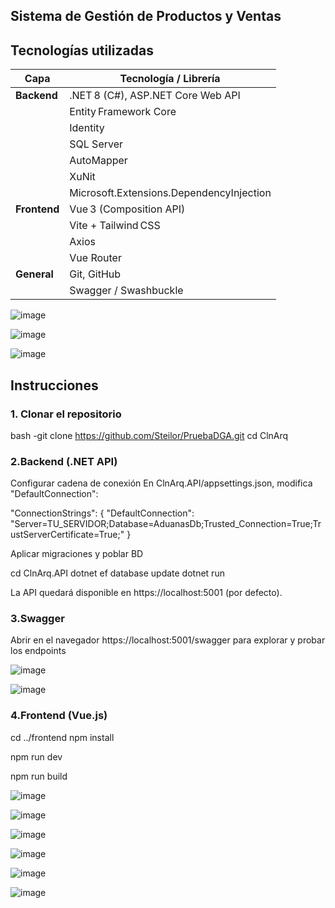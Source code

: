 ## Sistema de Gestión de Productos y Ventas
## Tecnologías utilizadas

| Capa         | Tecnología / Librería                  |
|--------------|----------------------------------------|
| **Backend**  | .NET 8 (C#), ASP.NET Core Web API      |
|              | Entity Framework Core                  |
|              | Identity                               |
|              | SQL Server                             |
|              | AutoMapper                             |
|              | XuNit                                  |
|              | Microsoft.Extensions.DependencyInjection |
| **Frontend** | Vue 3 (Composition API)                |
|              | Vite + Tailwind CSS                    |
|              | Axios                                  |
|              | Vue Router                             |
| **General**  | Git, GitHub                            |
|              | Swagger / Swashbuckle                  |





![image](https://github.com/user-attachments/assets/676cd9cc-783b-4f41-9f6f-5d4b6006969f)





![image](https://github.com/user-attachments/assets/f337137e-d0b1-4ae6-95fe-5d63eb140e8c)



![image](https://github.com/user-attachments/assets/47af733d-c1ea-4fac-b5dc-cd63b2dc9907)



## Instrucciones

### 1. Clonar el repositorio
bash
-git clone https://github.com/Steilor/PruebaDGA.git
cd ClnArq

### 2.Backend (.NET API)
Configurar cadena de conexión
En ClnArq.API/appsettings.json, modifica "DefaultConnection":

"ConnectionStrings": {
  "DefaultConnection": "Server=TU_SERVIDOR;Database=AduanasDb;Trusted_Connection=True;TrustServerCertificate=True;"
}

Aplicar migraciones y poblar BD

cd ClnArq.API
dotnet ef database update
dotnet run

La API quedará disponible en https://localhost:5001 (por defecto).

### 3.Swagger
Abrir en el navegador https://localhost:5001/swagger para explorar y probar los endpoints

![image](https://github.com/user-attachments/assets/5cbce928-f262-4b79-a25a-e995c11357ee)


![image](https://github.com/user-attachments/assets/25909713-4fc1-4351-a306-873b82c586d4)


### 4.Frontend (Vue.js)
cd ../frontend
npm install

npm run dev

npm run build

![image](https://github.com/user-attachments/assets/7c86096f-b36e-4978-b57d-b370874698b8)

![image](https://github.com/user-attachments/assets/f6ee95c7-cb6d-4304-86c3-905543365333)

![image](https://github.com/user-attachments/assets/37f2bf04-b92d-41f3-af1e-ce4d7cc24615)


![image](https://github.com/user-attachments/assets/a6b253cb-1836-40ed-b3cc-697e97c96247)

![image](https://github.com/user-attachments/assets/8fde64a7-2a09-45ef-ad1b-d262bb5a6cbc)

![image](https://github.com/user-attachments/assets/28ca823d-6cad-44d6-9a10-42d11d391032)
